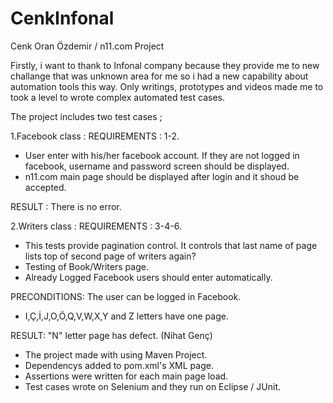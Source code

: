 # CenkInfonal

Cenk Oran Özdemir / n11.com Project

   Firstly, i want to thank to Infonal company because they provide me to new challange that was unknown area 
for me so i had a new capability about automation tools this way. Only writings, prototypes and 
videos made me to took a level to wrote complex automated test cases.

The project includes two test cases ;

   1.Facebook class : 
     REQUIREMENTS : 1-2.

   - User enter with his/her facebook account. If they are not logged in facebook, username and password screen 
should be displayed.
   - n11.com main page should be displayed after login and it shoud be accepted.

RESULT : There is no error. 

   2.Writers class : 
     REQUIREMENTS : 3-4-6.

   - This tests provide pagination control. It controls that last name of page lists top of second page of 
   writers again?
   - Testing of Book/Writers page.
   - Already Logged Facebook users should enter automatically. 
    
PRECONDITIONS: The user can be logged in Facebook.
     
   - I,Ç,İ,J,O,Ö,Q,V,W,X,Y and Z letters have one page.

RESULT: "N" letter page has defect. (Nihat Genç)

   - The project made with using Maven Project.
   - Dependencys added to pom.xml's XML page.
   - Assertions were written for each main page load.
   - Test cases wrote on Selenium and they run on Eclipse / JUnit.

